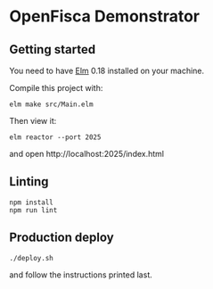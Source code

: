 # OpenFisca Demonstrator

## Getting started

You need to have [Elm](http://elm-lang.org/) 0.18 installed on your machine.

Compile this project with:

    elm make src/Main.elm

Then view it:

    elm reactor --port 2025

and open http://localhost:2025/index.html

## Linting

    npm install
    npm run lint

## Production deploy

```
./deploy.sh
```

and follow the instructions printed last.